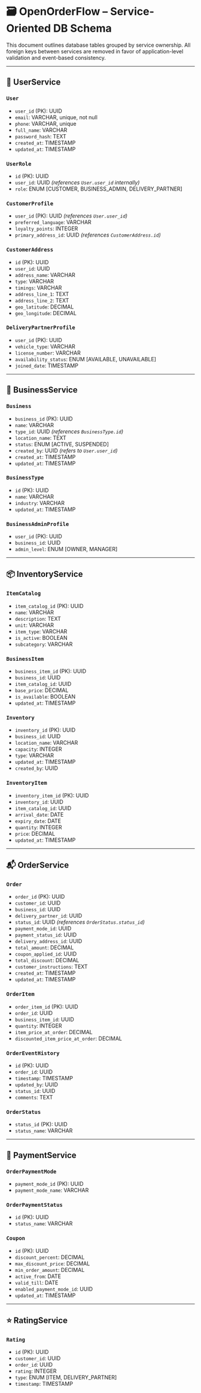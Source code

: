 # 🗃️ OpenOrderFlow – Service-Oriented DB Schema

This document outlines database tables grouped by service ownership. All foreign keys between services are removed in favor of application-level validation and event-based consistency.

---

## 👤 UserService

### `User`

- `user_id` (PK): UUID
- `email`: VARCHAR, unique, not null
- `phone`: VARCHAR, unique
- `full_name`: VARCHAR
- `password_hash`: TEXT
- `created_at`: TIMESTAMP
- `updated_at`: TIMESTAMP

### `UserRole`

- `id` (PK): UUID
- `user_id`: UUID _(references `User.user_id` internally)_
- `role`: ENUM [CUSTOMER, BUSINESS_ADMIN, DELIVERY_PARTNER]

### `CustomerProfile`

- `user_id` (PK): UUID _(references `User.user_id`)_
- `preferred_language`: VARCHAR
- `loyalty_points`: INTEGER
- `primary_address_id`: UUID _(references `CustomerAddress.id`)_

### `CustomerAddress`

- `id` (PK): UUID
- `user_id`: UUID
- `address_name`: VARCHAR
- `type`: VARCHAR
- `timings`: VARCHAR
- `address_line_1`: TEXT
- `address_line_2`: TEXT
- `geo_latitude`: DECIMAL
- `geo_longitude`: DECIMAL

### `DeliveryPartnerProfile`

- `user_id` (PK): UUID
- `vehicle_type`: VARCHAR
- `license_number`: VARCHAR
- `availability_status`: ENUM [AVAILABLE, UNAVAILABLE]
- `joined_date`: TIMESTAMP

---

## 🏢 BusinessService

### `Business`

- `business_id` (PK): UUID
- `name`: VARCHAR
- `type_id`: UUID _(references `BusinessType.id`)_
- `location_name`: TEXT
- `status`: ENUM [ACTIVE, SUSPENDED]
- `created_by`: UUID _(refers to `User.user_id`)_
- `created_at`: TIMESTAMP
- `updated_at`: TIMESTAMP

### `BusinessType`

- `id` (PK): UUID
- `name`: VARCHAR
- `industry`: VARCHAR
- `updated_at`: TIMESTAMP

### `BusinessAdminProfile`

- `user_id` (PK): UUID
- `business_id`: UUID
- `admin_level`: ENUM [OWNER, MANAGER]

---

## 📦 InventoryService

### `ItemCatalog`

- `item_catalog_id` (PK): UUID
- `name`: VARCHAR
- `description`: TEXT
- `unit`: VARCHAR
- `item_type`: VARCHAR
- `is_active`: BOOLEAN
- `subcategory`: VARCHAR

### `BusinessItem`

- `business_item_id` (PK): UUID
- `business_id`: UUID
- `item_catalog_id`: UUID
- `base_price`: DECIMAL
- `is_available`: BOOLEAN
- `updated_at`: TIMESTAMP

### `Inventory`

- `inventory_id` (PK): UUID
- `business_id`: UUID
- `location_name`: VARCHAR
- `capacity`: INTEGER
- `type`: VARCHAR
- `updated_at`: TIMESTAMP
- `created_by`: UUID

### `InventoryItem`

- `inventory_item_id` (PK): UUID
- `inventory_id`: UUID
- `item_catalog_id`: UUID
- `arrival_date`: DATE
- `expiry_date`: DATE
- `quantity`: INTEGER
- `price`: DECIMAL
- `updated_at`: TIMESTAMP

---

## 📬 OrderService

### `Order`

- `order_id` (PK): UUID
- `customer_id`: UUID
- `business_id`: UUID
- `delivery_partner_id`: UUID
- `status_id`: UUID _(references `OrderStatus.status_id`)_
- `payment_mode_id`: UUID
- `payment_status_id`: UUID
- `delivery_address_id`: UUID
- `total_amount`: DECIMAL
- `coupon_applied_id`: UUID
- `total_discount`: DECIMAL
- `customer_instructions`: TEXT
- `created_at`: TIMESTAMP
- `updated_at`: TIMESTAMP

### `OrderItem`

- `order_item_id` (PK): UUID
- `order_id`: UUID
- `business_item_id`: UUID
- `quantity`: INTEGER
- `item_price_at_order`: DECIMAL
- `discounted_item_price_at_order`: DECIMAL

### `OrderEventHistory`

- `id` (PK): UUID
- `order_id`: UUID
- `timestamp`: TIMESTAMP
- `updated_by`: UUID
- `status_id`: UUID
- `comments`: TEXT

### `OrderStatus`

- `status_id` (PK): UUID
- `status_name`: VARCHAR

---

## 💸 PaymentService

### `OrderPaymentMode`

- `payment_mode_id` (PK): UUID
- `payment_mode_name`: VARCHAR

### `OrderPaymentStatus`

- `id` (PK): UUID
- `status_name`: VARCHAR

### `Coupon`

- `id` (PK): UUID
- `discount_percent`: DECIMAL
- `max_discount_price`: DECIMAL
- `min_order_amount`: DECIMAL
- `active_from`: DATE
- `valid_till`: DATE
- `enabled_payment_mode_id`: UUID
- `updated_at`: TIMESTAMP

---

## ⭐ RatingService

### `Rating`

- `id` (PK): UUID
- `customer_id`: UUID
- `order_id`: UUID
- `rating`: INTEGER
- `type`: ENUM [ITEM, DELIVERY_PARTNER]
- `timestamp`: TIMESTAMP
